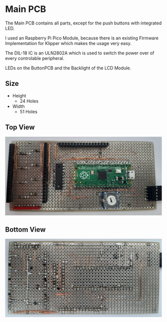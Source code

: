 Main PCB
========
The Main PCB contains all parts, except for the push buttons with integrated LED.

I used an Raspberry Pi Pico Module, because there is an existing Firmware Implementation for Klipper which makes the usage very easy.

The DIL-18 IC is an ULN2802A which is used to switch the power over of every controlable peripheral.

LEDs on the ButtonPCB and the Backlight of the LCD Module.

Size
----
* Height
  * 24 Holes
* Width
  * 51 Holes

Top View
--------
![Top View](img/Main_PCB.jpg)

Bottom View
-----------
![Bottom View](img/Main_PCB_Bottom.jpg)